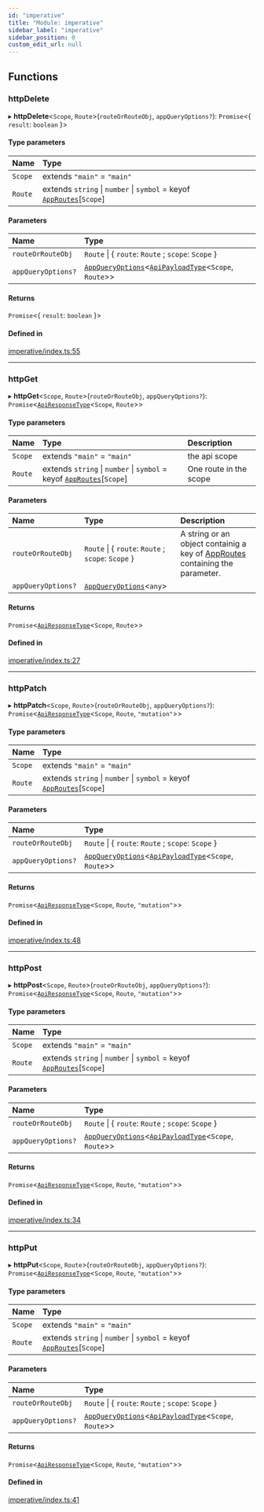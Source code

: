```yaml
---
id: "imperative"
title: "Module: imperative"
sidebar_label: "imperative"
sidebar_position: 0
custom_edit_url: null
---
```


## Functions

### httpDelete

▸ **httpDelete**<`Scope`, `Route`\>(`routeOrRouteObj`, `appQueryOptions?`): `Promise`<{ `result`: `boolean`  }\>

#### Type parameters

| Name | Type |
| :------ | :------ |
| `Scope` | extends ``"main"`` = ``"main"`` |
| `Route` | extends `string` \| `number` \| `symbol` = keyof [`AppRoutes`](../interfaces/.AppRoutes)[`Scope`] |

#### Parameters

| Name | Type |
| :------ | :------ |
| `routeOrRouteObj` | `Route` \| { `route`: `Route` ; `scope`: `Scope`  } |
| `appQueryOptions?` | [`AppQueryOptions`](#appqueryoptions-4)<[`ApiPayloadType`](#apipayloadtype-4)<`Scope`, `Route`\>\> |

#### Returns

`Promise`<{ `result`: `boolean`  }\>

#### Defined in

[imperative/index.ts:55](https://github.com/apperside/react-query-typed-api/blob/c75dd68/src/imperative/index.ts#L55)

___

### httpGet

▸ **httpGet**<`Scope`, `Route`\>(`routeOrRouteObj`, `appQueryOptions?`): `Promise`<[`ApiResponseType`](#apiresponsetype-4)<`Scope`, `Route`\>\>

#### Type parameters

| Name | Type | Description |
| :------ | :------ | :------ |
| `Scope` | extends ``"main"`` = ``"main"`` | the api scope |
| `Route` | extends `string` \| `number` \| `symbol` = keyof [`AppRoutes`](../interfaces/.AppRoutes)[`Scope`] | One route in the scope |

#### Parameters

| Name | Type | Description |
| :------ | :------ | :------ |
| `routeOrRouteObj` | `Route` \| { `route`: `Route` ; `scope`: `Scope`  } | A string or an object containig  a key of [AppRoutes](../interfaces/.AppRoutes) containing the parameter. |
| `appQueryOptions?` | [`AppQueryOptions`](#appqueryoptions-4)<`any`\> |  |

#### Returns

`Promise`<[`ApiResponseType`](#apiresponsetype-4)<`Scope`, `Route`\>\>

#### Defined in

[imperative/index.ts:27](https://github.com/apperside/react-query-typed-api/blob/c75dd68/src/imperative/index.ts#L27)

___

### httpPatch

▸ **httpPatch**<`Scope`, `Route`\>(`routeOrRouteObj`, `appQueryOptions?`): `Promise`<[`ApiResponseType`](#apiresponsetype-4)<`Scope`, `Route`, ``"mutation"``\>\>

#### Type parameters

| Name | Type |
| :------ | :------ |
| `Scope` | extends ``"main"`` = ``"main"`` |
| `Route` | extends `string` \| `number` \| `symbol` = keyof [`AppRoutes`](../interfaces/.AppRoutes)[`Scope`] |

#### Parameters

| Name | Type |
| :------ | :------ |
| `routeOrRouteObj` | `Route` \| { `route`: `Route` ; `scope`: `Scope`  } |
| `appQueryOptions?` | [`AppQueryOptions`](#appqueryoptions-4)<[`ApiPayloadType`](#apipayloadtype-4)<`Scope`, `Route`\>\> |

#### Returns

`Promise`<[`ApiResponseType`](#apiresponsetype-4)<`Scope`, `Route`, ``"mutation"``\>\>

#### Defined in

[imperative/index.ts:48](https://github.com/apperside/react-query-typed-api/blob/c75dd68/src/imperative/index.ts#L48)

___

### httpPost

▸ **httpPost**<`Scope`, `Route`\>(`routeOrRouteObj`, `appQueryOptions?`): `Promise`<[`ApiResponseType`](#apiresponsetype-4)<`Scope`, `Route`, ``"mutation"``\>\>

#### Type parameters

| Name | Type |
| :------ | :------ |
| `Scope` | extends ``"main"`` = ``"main"`` |
| `Route` | extends `string` \| `number` \| `symbol` = keyof [`AppRoutes`](../interfaces/.AppRoutes)[`Scope`] |

#### Parameters

| Name | Type |
| :------ | :------ |
| `routeOrRouteObj` | `Route` \| { `route`: `Route` ; `scope`: `Scope`  } |
| `appQueryOptions?` | [`AppQueryOptions`](#appqueryoptions-4)<[`ApiPayloadType`](#apipayloadtype-4)<`Scope`, `Route`\>\> |

#### Returns

`Promise`<[`ApiResponseType`](#apiresponsetype-4)<`Scope`, `Route`, ``"mutation"``\>\>

#### Defined in

[imperative/index.ts:34](https://github.com/apperside/react-query-typed-api/blob/c75dd68/src/imperative/index.ts#L34)

___

### httpPut

▸ **httpPut**<`Scope`, `Route`\>(`routeOrRouteObj`, `appQueryOptions?`): `Promise`<[`ApiResponseType`](#apiresponsetype-4)<`Scope`, `Route`, ``"mutation"``\>\>

#### Type parameters

| Name | Type |
| :------ | :------ |
| `Scope` | extends ``"main"`` = ``"main"`` |
| `Route` | extends `string` \| `number` \| `symbol` = keyof [`AppRoutes`](../interfaces/.AppRoutes)[`Scope`] |

#### Parameters

| Name | Type |
| :------ | :------ |
| `routeOrRouteObj` | `Route` \| { `route`: `Route` ; `scope`: `Scope`  } |
| `appQueryOptions?` | [`AppQueryOptions`](#appqueryoptions-4)<[`ApiPayloadType`](#apipayloadtype-4)<`Scope`, `Route`\>\> |

#### Returns

`Promise`<[`ApiResponseType`](#apiresponsetype-4)<`Scope`, `Route`, ``"mutation"``\>\>

#### Defined in

[imperative/index.ts:41](https://github.com/apperside/react-query-typed-api/blob/c75dd68/src/imperative/index.ts#L41)
